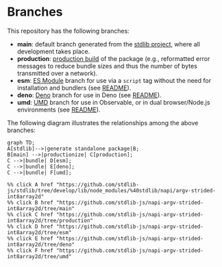 <!--

@license Apache-2.0

Copyright (c) 2022 The Stdlib Authors.

Licensed under the Apache License, Version 2.0 (the "License");
you may not use this file except in compliance with the License.
You may obtain a copy of the License at

    http://www.apache.org/licenses/LICENSE-2.0

Unless required by applicable law or agreed to in writing, software
distributed under the License is distributed on an "AS IS" BASIS,
WITHOUT WARRANTIES OR CONDITIONS OF ANY KIND, either express or implied.
See the License for the specific language governing permissions and
limitations under the License.

-->

# Branches

This repository has the following branches:

-   **main**: default branch generated from the [stdlib project][stdlib-url], where all development takes place.
-   **production**: [production build][production-url] of the package (e.g., reformatted error messages to reduce bundle sizes and thus the number of bytes transmitted over a network).
-   **esm**: [ES Module][esm-url] branch for use via a `script` tag without the need for installation and bundlers (see [README][esm-readme]).
-   **deno**: [Deno][deno-url] branch for use in Deno (see [README][deno-readme]).
-   **umd**: [UMD][umd-url] branch for use in Observable, or in dual browser/Node.js environments (see [README][umd-readme]).

The following diagram illustrates the relationships among the above branches:

```mermaid
graph TD;
A[stdlib]-->|generate standalone package|B;
B[main] -->|productionize| C[production];
C -->|bundle| D[esm];
C -->|bundle| E[deno];
C -->|bundle| F[umd];

%% click A href "https://github.com/stdlib-js/stdlib/tree/develop/lib/node_modules/%40stdlib/napi/argv-strided-int8array2d"
%% click B href "https://github.com/stdlib-js/napi-argv-strided-int8array2d/tree/main"
%% click C href "https://github.com/stdlib-js/napi-argv-strided-int8array2d/tree/production"
%% click D href "https://github.com/stdlib-js/napi-argv-strided-int8array2d/tree/esm"
%% click E href "https://github.com/stdlib-js/napi-argv-strided-int8array2d/tree/deno"
%% click F href "https://github.com/stdlib-js/napi-argv-strided-int8array2d/tree/umd"
```

[stdlib-url]: https://github.com/stdlib-js/stdlib/tree/develop/lib/node_modules/%40stdlib/napi/argv-strided-int8array2d
[production-url]: https://github.com/stdlib-js/napi-argv-strided-int8array2d/tree/production
[deno-url]: https://github.com/stdlib-js/napi-argv-strided-int8array2d/tree/deno
[deno-readme]: https://github.com/stdlib-js/napi-argv-strided-int8array2d/blob/deno/README.md
[umd-url]: https://github.com/stdlib-js/napi-argv-strided-int8array2d/tree/umd
[umd-readme]: https://github.com/stdlib-js/napi-argv-strided-int8array2d/blob/umd/README.md
[esm-url]: https://github.com/stdlib-js/napi-argv-strided-int8array2d/tree/esm
[esm-readme]: https://github.com/stdlib-js/napi-argv-strided-int8array2d/blob/esm/README.md